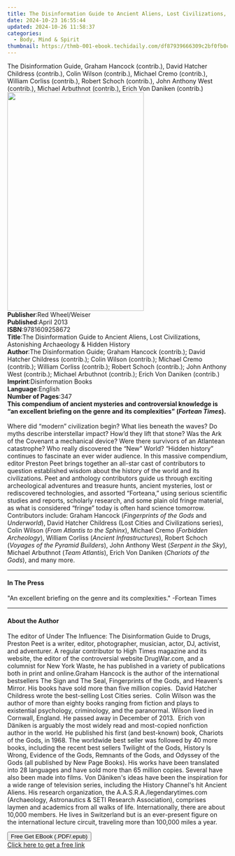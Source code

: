 ```yaml
---
title: The Disinformation Guide to Ancient Aliens, Lost Civilizations, Astonishing Archaeology & Hidden History | Free Book
date: 2024-10-23 16:55:44
updated: 2024-10-26 11:58:37
categories:
  - Body, Mind & Spirit
thumbnail: https://thmb-001-ebook.techidaily.com/df87939666309c2bf0fb0ce6e896bafa52c6cd547df9890f8fe7adfe6c8dbbdd.jpg
---
```

<main id="book-container">
  <div class="flex flex-col">
    <div class="book-brief flex-1 py-6 px-4 sm:p-6 md:py-10 md:px-8">
      <!-- brief-->
      <div class="book-brief-main">
        The Disinformation Guide, Graham Hancock (contrib.), David Hatcher
        Childress (contrib.), Colin Wilson (contrib.), Michael Cremo (contrib.),
        William Corliss (contrib.), Robert Schoch (contrib.), John Anthony West
        (contrib.), Michael Arbuthnot (contrib.), Erich Von Daniken (contrib.)
      </div>
    </div>
    <div
      class="book-meta-info flex-1 grid gap-4 col-start-1 col-end-3 row-start-1 sm:mb-6 sm:grid-cols-4 lg:gap-6 lg:col-start-2 lg:row-end-6 lg:row-span-6 lg:mb-0"
    >
      <div
        class="book-meta-info-left place-content-center mt-4 p-4 text-sm leading-6 col-start-2 col-span-2 dark:text-slate-400"
      >
        <img
          class="w-full h-500 object-cover rounded-lg sm:h-255 sm:col-span-2 lg:col-span-full"
          src="https://img-001-ebook.techidaily.com/75b16cde52200d91ae3a1473b44f10d472e9c7cfa43128e4afaa6008cca300da.jpg"
          alt=""
          width="312"
          height="500"
        />
      </div>
      <div
        class="book-meta-info-right mt-2 col-start-1 row-start-2 col-span-3 self-center"
      >
        <!-- meta data  -->
        <div class="flex flex-col px-4 md:px-8">
          <div class="flex-1">
            <strong>Publisher</strong>:<span class="px-2"
              >Red Wheel/Weiser</span
            >
          </div>
          <div class="flex-1">
            <strong>Published</strong>:<span class="px-2">April 2013</span>
          </div>
          <div class="flex-1">
            <strong>ISBN</strong>:<span class="px-2">9781609258672</span>
          </div>
          <div class="flex-1">
            <strong>Title</strong>:<span class="px-2"
              >The Disinformation Guide to Ancient Aliens, Lost Civilizations,
              Astonishing Archaeology &amp; Hidden History</span
            >
          </div>
          <div class="flex-1">
            <strong>Author</strong>:<span class="px-2"
              >The Disinformation Guide; Graham Hancock (contrib.); David
              Hatcher Childress (contrib.); Colin Wilson (contrib.); Michael
              Cremo (contrib.); William Corliss (contrib.); Robert Schoch
              (contrib.); John Anthony West (contrib.); Michael Arbuthnot
              (contrib.); Erich Von Daniken (contrib.)</span
            >
          </div>
          <div class="flex-1">
            <strong>Imprint</strong>:<span class="px-2"
              >Disinformation Books</span
            >
          </div>
          <div class="flex-1">
            <strong>Language</strong>:<span class="px-2">English</span>
          </div>
          <div class="flex-1">
            <strong>Number of Pages</strong>:<span class="px-2">347</span>
          </div>
        </div>
      </div>
    </div>
    <div class="book-description flex-1 py-6 px-4 sm:p-6 md:py-10 md:px-8">
      <div class="book-description-main">
        <div accordion-content="" id="description">
          <b
            >This compendium of ancient mysteries and controversial knowledge is
            “an excellent briefing on the genre and its complexities” (<i
              >Fortean Times</i
            >).</b
          ><br /><br />Where did “modern” civilization begin? What lies beneath
          the waves? Do myths describe interstellar impact? How’d they lift that
          stone? Was the Ark of the Covenant a mechanical device? Were there
          survivors of an Atlantean catastrophe? Who really discovered the “New”
          World? “Hidden history” continues to fascinate an ever wider audience.
          In this massive compendium, editor Preston Peet brings together an
          all-star cast of contributors to question established wisdom about the
          history of the world and its civilizations. Peet and anthology
          contributors guide us through exciting archeological adventures and
          treasure hunts, ancient mysteries, lost or rediscovered technologies,
          and assorted “Forteana,” using serious scientific studies and reports,
          scholarly research, and some plain old fringe material, as what is
          considered “fringe” today is often hard science tomorrow. Contributors
          include: Graham Hancock (<i>Fingerprints of the Gods</i> and
          <i>Underworld</i>), David Hatcher Childress (Lost Cities and
          Civilizations series), Colin Wilson (<i>From Atlantis to the Sphinx</i
          >), Michael Cremo (<i>Forbidden Archeology</i>), William Corliss (<i
            >Ancient Infrastructures</i
          >), Robert Schoch (<i>Voyages of the Pyramid Builders</i>), John
          Anthony West (<i>Serpent in the Sky</i>), Michael Arbuthnot (<i
            >Team Atlantis</i
          >), Erich Von Daniken (<i>Chariots of the Gods</i>), and many more.
        </div>
        <div class="accordion-fader"></div>
      </div>
    </div>
    <div class="book-excerpts flex-1 py-6 px-4 sm:p-6 md:py-10 md:px-8">
      <!-- excerpts-->
      <div class="book-excerpts-main">
        <hr />
        <h4 class="placeholder placeholder-heading">
          <span>In The Press</span>
        </h4>
        <p>
          "An excellent briefing on the genre and its complexities." -Fortean
          Times
        </p>
      </div>
    </div>
    <div class="book-about-author flex-1 py-6 px-4 sm:p-6 md:py-10 md:px-8">
      <!-- about author-->
      <div class="book-main-author-main">
        <hr />
        <h4 class="placeholder placeholder-heading">
          <span>About the Author</span>
        </h4>
        <p>
          The editor of Under The Influence: The Disinformation Guide to Drugs,
          Preston Peet is a writer, editor, photographer, musician, actor, DJ,
          activist, and adventurer. A regular contributor to High Times magazine
          and its website, the editor of the controversial website DrugWar.com,
          and a columnist for New York Waste, he has published in a variety of
          publications both in print and online.Graham Hancock is the author of
          the international bestsellers The Sign and The Seal, Fingerprints of
          the Gods, and Heaven's Mirror. His books have sold more than five
          million copies. &nbsp;David Hatcher Childress wrote the best-selling
          Lost Cities series. &nbsp;Colin Wilson was the author of more than
          eighty books ranging from fiction and plays to existential psychology,
          criminology, and the paranormal. Wilson lived in Cornwall, England. He
          passed away in December of 2013. &nbsp;Erich von Däniken is arguably
          the most widely read and most-copied nonfiction author in the world.
          He published his first (and best-known) book, Chariots of the Gods, in
          1968. The worldwide best seller was followed by 40 more books,
          including the recent best sellers Twilight of the Gods, History Is
          Wrong, Evidence of the Gods, Remnants of the Gods, and Odyssey of the
          Gods (all published by New Page Books). His works have been translated
          into 28 languages and have sold more than 65 million copies. Several
          have also been made into films. Von Däniken's ideas have been the
          inspiration for a wide range of television series, including the
          History Channel's hit Ancient Aliens. His research organization, the
          A.A.S.R.A./legendarytimes.com (Archaeology, Astronautics &amp; SETI
          Research Association), comprises laymen and academics from all walks
          of life. Internationally, there are about 10,000 members. He lives in
          Switzerland but is an ever-present figure on the international lecture
          circuit, traveling more than 100,000 miles a year.
        </p>
      </div>
    </div>
    <div class="book-free-get flex-1 py-6 px-4 sm:p-6 md:py-10 md:px-8">
      <button
        id="btn-free-get"
        class="bg-blue-500 hover:bg-blue-700 text-white font-bold py-2 px-4 rounded"
      >
        Free Get EBook (.PDF/.epub)
      </button>
      <div id="countdown-display" class="px-2 text-lg mt-2"></div>
      <a
        id="free-link"
        class="hidden bg-blue-500 hover:bg-blue-700 text-white font-bold py-2 px-4 rounded"
        href="https://www.ebooks.com/en-us/book/210877251/the-disinformation-guide-to-ancient-aliens-lost-civilizations-astonishing-archaeology-hidden-history/the-disinformation-guide/"
        target="_blank"
        >Click here to get a free link</a
      >
    </div>
    <script>
      let countdownTime = 0;
      let countdownInterval = null;
      document
        .getElementById('btn-free-get')
        .addEventListener('click', startCountdown);
      function startCountdown() {
        countdownTime = new Date().getTime() + 60000 * 3;
        countdownInterval = setInterval(updateCountdown, 1000);
        document.getElementById('btn-free-get').disabled = true;
        document
          .getElementById('btn-free-get')
          .classList.add('bg-gray-500', 'cursor-not-allowed');
      }
      function updateCountdown() {
        let currentTime = new Date().getTime();
        let timeLeft = countdownTime - currentTime;
        let secondsLeft = Math.floor(timeLeft / 1000);
        document.getElementById('countdown-display').innerHTML =
          `Remaining time: ${secondsLeft} seconds.`;
        if (secondsLeft <= 0) {
          clearInterval(countdownInterval);
          document.getElementById('btn-free-get').classList.add('hidden');
          document.getElementById('free-link').classList.remove('hidden');
          document.getElementById('countdown-display').innerHTML = '';
        }
      }
    </script>
  </div>
</main>
